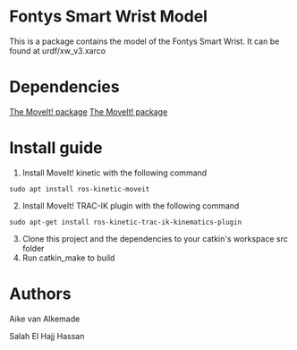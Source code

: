 
Fontys Smart Wrist Model
=====================================================================

This is a package contains the model of the Fontys Smart Wrist. 
It can be found at urdf/xw_v3.xarco

Dependencies
=====================================================================
[The MoveIt! package](https://github.com/fontyssmartwrist/moveit_smart_wrist)
[The MoveIt! package](https://github.com/fontyssmartwrist/moveit_smart_wrist)

Install guide
=====================================================================
   1) Install MoveIt! kinetic with the following command

	sudo apt install ros-kinetic-moveit

   2) Install MoveIt! TRAC-IK plugin with the following command

	sudo apt-get install ros-kinetic-trac-ik-kinematics-plugin

   3) Clone this project and the dependencies to your catkin's workspace src folder
   4) Run catkin_make to build 

Authors
=====================================================================
Aike van Alkemade 

Salah El Hajj Hassan

